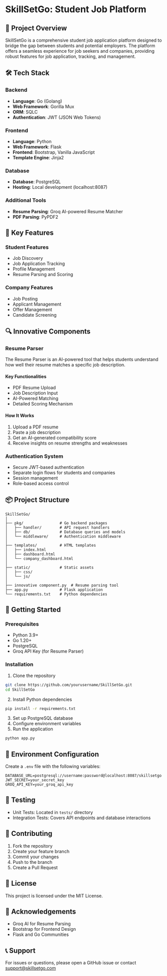 # SkillSetGo: Student Job Platform

## 🚀 Project Overview

SkillSetGo is a comprehensive student job application platform designed to bridge the gap between students and potential employers. The platform offers a seamless experience for job seekers and companies, providing robust features for job application, tracking, and management.

## 🛠 Tech Stack

### Backend
- **Language**: Go (Golang)
- **Web Framework**: Gorilla Mux
- **ORM**: SQLC
- **Authentication**: JWT (JSON Web Tokens)

### Frontend
- **Language**: Python
- **Web Framework**: Flask
- **Frontend**: Bootstrap, Vanilla JavaScript
- **Template Engine**: Jinja2

### Database
- **Database**: PostgreSQL
- **Hosting**: Local development (localhost:8087)

### Additional Tools
- **Resume Parsing**: Groq AI-powered Resume Matcher
- **PDF Parsing**: PyPDF2

## 🌟 Key Features

### Student Features
- Job Discovery
- Job Application Tracking
- Profile Management
- Resume Parsing and Scoring

### Company Features
- Job Posting
- Applicant Management
- Offer Management
- Candidate Screening

## 🔍 Innovative Components

### Resume Parser
The Resume Parser is an AI-powered tool that helps students understand how well their resume matches a specific job description.

#### Key Functionalities
- PDF Resume Upload
- Job Description Input
- AI-Powered Matching
- Detailed Scoring Mechanism

#### How It Works
1. Upload a PDF resume
2. Paste a job description
3. Get an AI-generated compatibility score
4. Receive insights on resume strengths and weaknesses

### Authentication System
- Secure JWT-based authentication
- Separate login flows for students and companies
- Session management
- Role-based access control

## 📦 Project Structure

```
SkillSetGo/
│
├── pkg/                # Go backend packages
│   ├── handler/        # API request handlers
│   ├── db/             # Database queries and models
│   └── middleware/     # Authentication middleware
│
├── templates/          # HTML templates
│   ├── index.html
│   ├── dashboard.html
│   └── company_dashboard.html
│
├── static/             # Static assets
│   ├── css/
│   └── js/
│
├── innovative component.py  # Resume parsing tool
├── app.py              # Flask application
└── requirements.txt    # Python dependencies
```

## 🚦 Getting Started

### Prerequisites
- Python 3.9+
- Go 1.20+
- PostgreSQL
- Groq API Key (for Resume Parser)

### Installation

1. Clone the repository
```bash
git clone https://github.com/yourusername/SkillSetGo.git
cd SkillSetGo
```

2. Install Python dependencies
```bash
pip install -r requirements.txt
```

3. Set up PostgreSQL database
4. Configure environment variables
5. Run the application
```bash
python app.py
```

## 🔐 Environment Configuration

Create a `.env` file with the following variables:
```
DATABASE_URL=postgresql://username:password@localhost:8087/skillsetgo
JWT_SECRET=your_secret_key
GROQ_API_KEY=your_groq_api_key
```

## 🧪 Testing

- Unit Tests: Located in `tests/` directory
- Integration Tests: Covers API endpoints and database interactions

## 🤝 Contributing

1. Fork the repository
2. Create your feature branch
3. Commit your changes
4. Push to the branch
5. Create a Pull Request

## 📄 License

This project is licensed under the MIT License.

## 🙌 Acknowledgements

- Groq AI for Resume Parsing
- Bootstrap for Frontend Design
- Flask and Go Communities

## 📞 Support

For issues or questions, please open a GitHub issue or contact support@skillsetgo.com
